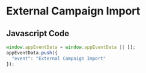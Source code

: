 # External Campaign Import

### 

## Javascript Code
```js
window.appEventData = window.appEventData || [];
appEventData.push({
  "event": "External Campaign Import"
});
```








